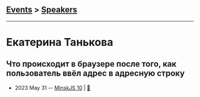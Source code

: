 ## [Events](../README.md) > [Speakers](../speakers.md)
---

# Екатерина Танькова

## Что происходит в браузере после того, как пользователь ввёл адрес в адресную строку
- 2023 May 31 -- [MinskJS 10](https://youtu.be/OjBcOQ_ynJo)  | [:notebook:](https://tankovae.github.io/slides/)  

